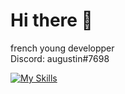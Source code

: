# Hi there 👋
french young developper
<br />
Discord: augustin#7698

[![My Skills](https://skillicons.dev/icons?i=php,mysql,js,html,css,py,arduino,vscode,codepen,discord,cloudflare)](https://skillicons.dev)
